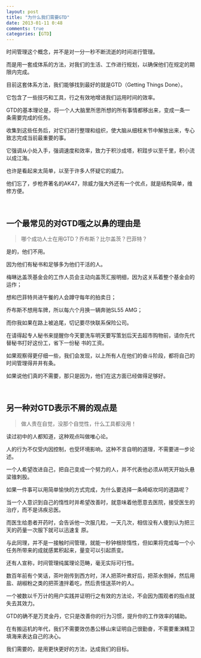 ```yaml
---
layout: post
title: "为什么我们需要GTD"
date: 2013-01-11 0:48
comments: true
categories: [GTD]
---
```


时间管理这个概念，并不是对一分一秒不断流逝的时间进行管理。

而是用一套成体系的方法，对我们的生活、工作进行规划，以确保他们在规定的期限内完成。

目前这套体系方法，我们能够找到最好的就是GTD（Getting Things Done）。

它包含了一些技巧和工具，行之有效地增进我们运用时间的效率。

GTD的基本理论是，将一个人大脑里所思所想的所有事情都移出来，变成一条一条需要完成的任务。

收集到这些任务后，对它们进行整理和组织，使大脑从细枝末节中解放出来，专心致志完成当前最重要的事。

它强调从小处入手，强调速度和效率，致力于积沙成塔，积跬步以至千里，积小流以成江海。

也许是看起来太简单，以至于许多人怀疑它的威力。

他们忘了，步枪界著名的AK47，除威力强大外还有一个优点，就是结构简单，维修方便。

<br/>

## 一个最常见的对GTD嗤之以鼻的理由是
	
> 	哪个成功人士在用GTD？乔布斯？比尔盖茨？巴菲特？

是的，他们不用。

因为他们有秘书和足够多为他们干活的人。

梅琳达盖茨基金会的工作人员会主动向盖茨汇报明细，因为这关系着整个基金会的运作；

想和巴菲特共进午餐的人会蹲守每年的拍卖日；

乔布斯不想用车牌，所以每六个月换一辆奔驰SL55 AMG；

而你我如果在路上被追尾，切记要尽快联系保险公司。

在请得起专人秘书来提醒你今天要洗车明天要写策划后天去超市购物前，请你先代替秘书打好这份工，省下一份秘
书的工资。

如果观察得更仔细一些，我们会发现，以上所有人在他们的奋斗阶段，都将自己的时间管理得井井有条。

如果说他们真的不需要，那只是因为，他们在这方面已经做得足够好。

<br/>

## 另一种对GTD表示不屑的观点是
	
> 	做人贵在自觉，没那个自觉性，什么工具都没用！

读过初中的人都知道，这种观点叫做唯心论。

人的行为不仅受内因控制，也受环境影响，这种不言自明的道理，不需要进一步论述。

一个人希望改进自己，把自己变成一个努力的人，并不代表他必须从明天开始头悬梁锥刺股。

如果一件事可以用简单愉快的方式完成，为什么要选择一条崎岖坎坷的道路呢？

当一个人意识到自己的惰性时并希望改善时，就意味着他愿意去医院，接受医生的治疗，而不是讳疾忌医。

而医生给患者开药时，会告诉他一次服几粒，一天几次，相信没有人傻到认为把三天的药量一次服下就可以迅速复
原。

与此同理，并不是一接触时间管理，就能一秒钟根除惰性，但如果将完成每一个小任务所带来的成就感累积起来，量变可以引起质变。

还有人宣称，时间管理纯属理论范畴，毫无实际可行性。

数百年前有个笑话，茶叶刚传到西方时，洋人把茶叶煮好后，把茶水倒掉，然后用盐、胡椒粉之类的把茶渣拌着吃，然后责怪送茶叶的人。

一个被数以千万计的用户实践并证明行之有效的方法论，不会因为围观者的指点就失去其效力。

GTD的确不是万灵金丹，它只是改善你的行为习惯，提升你的工作效率的辅助。

在有搬运机的年代，我们不需要效仿愚公移山来证明自己很勤奋，不需要重演精卫填海来表达自己的决心。

我们需要的，是用更快更好的方法，达成我们的目标。
